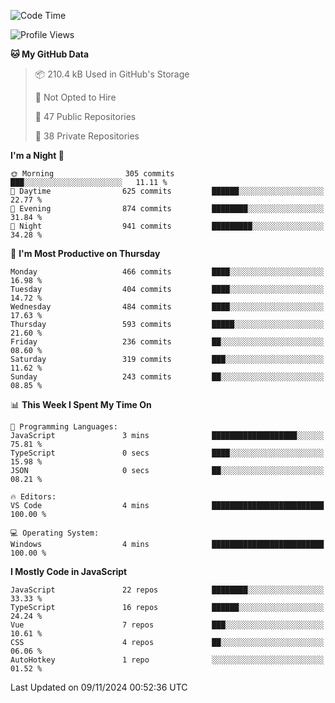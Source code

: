 <!--START_SECTION:waka-->
![Code Time](http://img.shields.io/badge/Code%20Time-872%20hrs%2045%20mins-blue)

![Profile Views](http://img.shields.io/badge/Profile%20Views-1-blue)

**🐱 My GitHub Data** 

> 📦 210.4 kB Used in GitHub's Storage 
 > 
> 🚫 Not Opted to Hire
 > 
> 📜 47 Public Repositories 
 > 
> 🔑 38 Private Repositories 
 > 
**I'm a Night 🦉** 

```text
🌞 Morning                305 commits         ███░░░░░░░░░░░░░░░░░░░░░░   11.11 % 
🌆 Daytime                625 commits         ██████░░░░░░░░░░░░░░░░░░░   22.77 % 
🌃 Evening                874 commits         ████████░░░░░░░░░░░░░░░░░   31.84 % 
🌙 Night                  941 commits         █████████░░░░░░░░░░░░░░░░   34.28 % 
```
📅 **I'm Most Productive on Thursday** 

```text
Monday                   466 commits         ████░░░░░░░░░░░░░░░░░░░░░   16.98 % 
Tuesday                  404 commits         ████░░░░░░░░░░░░░░░░░░░░░   14.72 % 
Wednesday                484 commits         ████░░░░░░░░░░░░░░░░░░░░░   17.63 % 
Thursday                 593 commits         █████░░░░░░░░░░░░░░░░░░░░   21.60 % 
Friday                   236 commits         ██░░░░░░░░░░░░░░░░░░░░░░░   08.60 % 
Saturday                 319 commits         ███░░░░░░░░░░░░░░░░░░░░░░   11.62 % 
Sunday                   243 commits         ██░░░░░░░░░░░░░░░░░░░░░░░   08.85 % 
```


📊 **This Week I Spent My Time On** 

```text
💬 Programming Languages: 
JavaScript               3 mins              ███████████████████░░░░░░   75.81 % 
TypeScript               0 secs              ████░░░░░░░░░░░░░░░░░░░░░   15.98 % 
JSON                     0 secs              ██░░░░░░░░░░░░░░░░░░░░░░░   08.21 % 

🔥 Editors: 
VS Code                  4 mins              █████████████████████████   100.00 % 

💻 Operating System: 
Windows                  4 mins              █████████████████████████   100.00 % 
```

**I Mostly Code in JavaScript** 

```text
JavaScript               22 repos            ████████░░░░░░░░░░░░░░░░░   33.33 % 
TypeScript               16 repos            ██████░░░░░░░░░░░░░░░░░░░   24.24 % 
Vue                      7 repos             ███░░░░░░░░░░░░░░░░░░░░░░   10.61 % 
CSS                      4 repos             ██░░░░░░░░░░░░░░░░░░░░░░░   06.06 % 
AutoHotkey               1 repo              ░░░░░░░░░░░░░░░░░░░░░░░░░   01.52 % 
```




 Last Updated on 09/11/2024 00:52:36 UTC
<!--END_SECTION:waka-->
